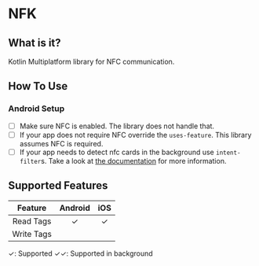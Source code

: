 # NFK

## What is it?

Kotlin Multiplatform library for NFC communication.

## How To Use

### Android Setup

- [ ] Make sure NFC is enabled. The library does not handle that.
- [ ] If your app does not require NFC override the `uses-feature`. This library assumes NFC is
  required.
- [ ] If your app needs to detect nfc cards in the background use `intent-filter`s. Take a look
  at [the documentation](https://developer.android.com/develop/connectivity/nfc/nfc#filter-intents)
  for more information.

## Supported Features

|  Feature   | Android | iOS |
|:----------:|:-------:|:---:|
| Read Tags  |    ✓    |  ✓  |
| Write Tags |         |     |

✓: Supported
✓✓: Supported in background

